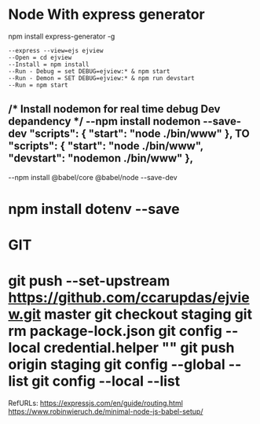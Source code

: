 Node With express generator
===========================
npm install express-generator -g
<!-- create with ejs view engine support. -->
	--express --view=ejs ejview
	--Open = cd ejview
	--Install = npm install
	--Run - Debug = set DEBUG=ejview:* & npm start
	--Run - Demon = SET DEBUG=ejview:* & npm run devstart
	--Run = npm start
/* Install nodemon for real time debug Dev depandency */
	--npm install nodemon --save-dev
"scripts": {
    "start": "node ./bin/www"
  },
  <b>TO</b>
"scripts": {
    "start": "node ./bin/www",
    "devstart": "nodemon ./bin/www"
  },
-------------------------
<!-- Enable Babel For Multi Browser Support -->
  --npm install @babel/core @babel/node --save-dev
<!-- Enable DOT ENV -->
npm install dotenv --save
================================
GIT
================================
git push --set-upstream https://github.com/ccarupdas/ejview.git master
git checkout staging
git rm package-lock.json
git config --local credential.helper ""
git push origin staging
git config --global --list
git config --local --list
===
RefURLs: https://expressjs.com/en/guide/routing.html
https://www.robinwieruch.de/minimal-node-js-babel-setup/